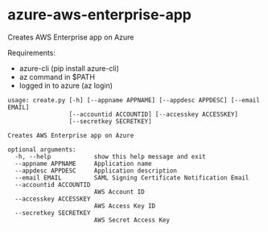 # azure-aws-enterprise-app
Creates AWS Enterprise app on Azure

Requirements: 
- azure-cli (pip install azure-cli)
- az command in $PATH
- logged in to azure (az login)

````
usage: create.py [-h] [--appname APPNAME] [--appdesc APPDESC] [--email EMAIL]
                 [--accountid ACCOUNTID] [--accesskey ACCESSKEY]
                 [--secretkey SECRETKEY]

Creates AWS Enterprise app on Azure

optional arguments:
  -h, --help            show this help message and exit
  --appname APPNAME     Application name
  --appdesc APPDESC     Application description
  --email EMAIL         SAML Signing Certificate Notification Email
  --accountid ACCOUNTID
                        AWS Account ID
  --accesskey ACCESSKEY
                        AWS Access Key ID
  --secretkey SECRETKEY
                        AWS Secret Access Key
````
